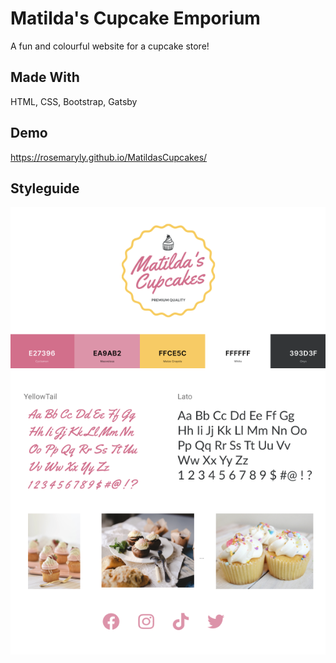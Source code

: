 # Matilda's Cupcake Emporium 

A fun and colourful website for a cupcake store! 

## Made With
HTML, CSS, Bootstrap, Gatsby

## Demo 
https://rosemaryly.github.io/MatildasCupcakes/
## Styleguide 
![styleguide](src/assets/styleguide.png)
